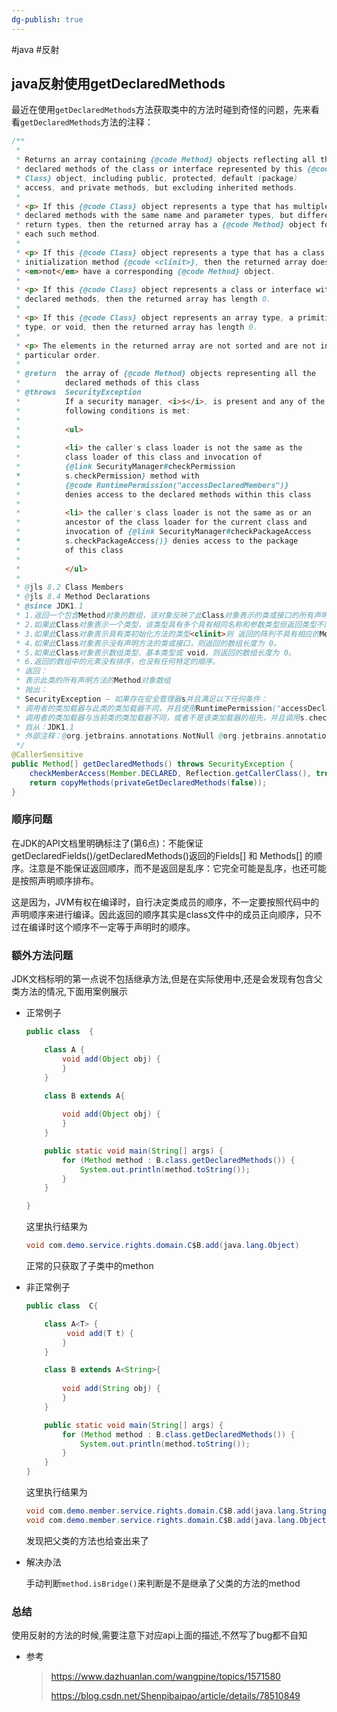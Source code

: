 ```yaml
---
dg-publish: true
---
```


#java #反射

## java反射使用getDeclaredMethods

最近在使用`getDeclaredMethods`方法获取类中的方法时碰到奇怪的问题，先来看看`getDeclaredMethods`方法的注释：

```java
/**
 *
 * Returns an array containing {@code Method} objects reflecting all the
 * declared methods of the class or interface represented by this {@code
 * Class} object, including public, protected, default (package)
 * access, and private methods, but excluding inherited methods.
 *
 * <p> If this {@code Class} object represents a type that has multiple
 * declared methods with the same name and parameter types, but different
 * return types, then the returned array has a {@code Method} object for
 * each such method.
 *
 * <p> If this {@code Class} object represents a type that has a class
 * initialization method {@code <clinit>}, then the returned array does
 * <em>not</em> have a corresponding {@code Method} object.
 *
 * <p> If this {@code Class} object represents a class or interface with no
 * declared methods, then the returned array has length 0.
 *
 * <p> If this {@code Class} object represents an array type, a primitive
 * type, or void, then the returned array has length 0.
 *
 * <p> The elements in the returned array are not sorted and are not in any
 * particular order.
 *
 * @return  the array of {@code Method} objects representing all the
 *          declared methods of this class
 * @throws  SecurityException
 *          If a security manager, <i>s</i>, is present and any of the
 *          following conditions is met:
 *
 *          <ul>
 *
 *          <li> the caller's class loader is not the same as the
 *          class loader of this class and invocation of
 *          {@link SecurityManager#checkPermission
 *          s.checkPermission} method with
 *          {@code RuntimePermission("accessDeclaredMembers")}
 *          denies access to the declared methods within this class
 *
 *          <li> the caller's class loader is not the same as or an
 *          ancestor of the class loader for the current class and
 *          invocation of {@link SecurityManager#checkPackageAccess
 *          s.checkPackageAccess()} denies access to the package
 *          of this class
 *
 *          </ul>
 *
 * @jls 8.2 Class Members
 * @jls 8.4 Method Declarations
 * @since JDK1.1
 * 1.返回一个包含Method对象的数组，该对象反映了此Class对象表示的类或接口的所有声明方法，包括公共、受保护、默认（包）访问和私有方法，但不包括继承的方法。
 * 2.如果此Class对象表示一个类型，该类型具有多个具有相同名称和参数类型但返回类型不同的声明方法，则 返回的数组对于每个此类方法都有一个Method对象。
 * 3.如果此Class对象表示具有类初始化方法的类型<clinit>则 返回的阵列不具有相应的Method的对象。(不返回构造参数)
 * 4.如果此Class对象表示没有声明方法的类或接口，则返回的数组长度为 0。
 * 5.如果此Class对象表示数组类型、基本类型或 void，则返回的数组长度为 0。
 * 6.返回的数组中的元素没有排序，也没有任何特定的顺序。 
 * 返回：
 * 表示此类的所有声明方法的Method对象数组
 * 抛出：
 * SecurityException – 如果存在安全管理器s并且满足以下任何条件：
 * 调用者的类加载器与此类的类加载器不同，并且使用RuntimePermission("accessDeclaredMembers")调用s.checkPermission方法拒绝访问此类中的声明方法
 * 调用者的类加载器与当前类的类加载器不同，或者不是该类加载器的祖先，并且调用s.checkPackageAccess()拒绝访问此类的包
 * 自从：JDK1.1
 * 外部注释：@org.jetbrains.annotations.NotNull @org.jetbrains.annotations.Contract(pure = true)
 */
@CallerSensitive
public Method[] getDeclaredMethods() throws SecurityException {
    checkMemberAccess(Member.DECLARED, Reflection.getCallerClass(), true);
    return copyMethods(privateGetDeclaredMethods(false));
}
```

### 顺序问题

在JDK的API文档里明确标注了(第6点)：不能保证getDeclaredFields()/getDeclaredMethods()返回的Fields[] 和 Methods[] 的顺序。注意是不能保证返回顺序，而不是返回是乱序：它完全可能是乱序，也还可能是按照声明顺序排布。

这是因为，JVM有权在编译时，自行决定类成员的顺序，不一定要按照代码中的声明顺序来进行编译。因此返回的顺序其实是class文件中的成员正向顺序，只不过在编译时这个顺序不一定等于声明时的顺序。

### 额外方法问题

JDK文档标明的第一点说不包括继承方法,但是在实际使用中,还是会发现有包含父类方法的情况,下面用案例展示

- 正常例子

  ```java
  public class  {
  
      class A {
          void add(Object obj) {
          }
      }
  
      class B extends A{
          
          void add(Object obj) {
          }
      }
  
      public static void main(String[] args) {
          for (Method method : B.class.getDeclaredMethods()) {
              System.out.println(method.toString());
          }
      }
  
  }
  ```

  这里执行结果为 

  ```java
  void com.demo.service.rights.domain.C$B.add(java.lang.Object)
  ```

  正常的只获取了子类中的methon

- 非正常例子

  ```java
  public class  C{
  
      class A<T> {
           void add(T t) {
          }
      }
  
      class B extends A<String>{
          
          void add(String obj) {
          }
      }
  
      public static void main(String[] args) {
          for (Method method : B.class.getDeclaredMethods()) {
              System.out.println(method.toString());
          }
      }
  }
  ```

  这里执行结果为

  ```java
  void com.demo.member.service.rights.domain.C$B.add(java.lang.String)
  void com.demo.member.service.rights.domain.C$B.add(java.lang.Object)
  ```

  发现把父类的方法也给查出来了

- 解决办法

  手动判断`method.isBridge()`来判断是不是继承了父类的方法的method

### 总结

使用反射的方法的时候,需要注意下对应api上面的描述,不然写了bug都不自知

- 参考

  > https://www.dazhuanlan.com/wangpine/topics/1571580
  >
  > https://blog.csdn.net/Shenpibaipao/article/details/78510849

